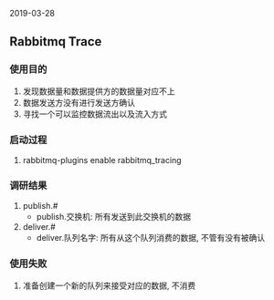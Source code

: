 2019-03-28

## Rabbitmq Trace

### 使用目的
1. 发现数据量和数据提供方的数据量对应不上
2. 数据发送方没有进行发送方确认
3. 寻找一个可以监控数据流出以及流入方式

### 启动过程
1. rabbitmq-plugins enable rabbitmq_tracing

### 调研结果
1. publish.#
    - publish.交换机: 所有发送到此交换机的数据
2. deliver.#
    - deliver.队列名字: 所有从这个队列消费的数据, 不管有没有被确认
    

### 使用失败
1. 准备创建一个新的队列来接受对应的数据, 不消费